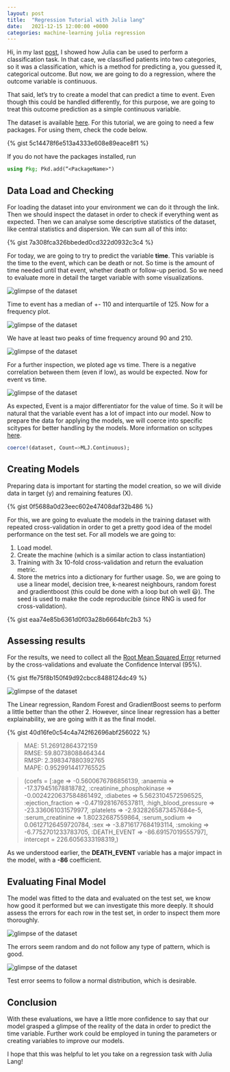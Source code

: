 ```yaml
---
layout: post
title:  "Regression Tutorial with Julia lang"
date:   2021-12-15 12:00:00 +0000
categories: machine-learning julia regression
---
```



Hi, in my last [post](/posts/2020-10-15-Classification-julia.html), I showed how Julia can be used to perform a classification task. In that case, we classified patients into two categories, so it was a classification, which is a method for predicting a, you guessed it, categorical outcome. But now, we are going to do a regression, where the outcome variable is continuous.

That said, let’s try to create a model that can predict a time to event. Even though this could be handled differently, for this purpose, we are going to treat this outcome prediction as a simple continuous variable.

The dataset is available [here](https://archive.ics.uci.edu/ml/machine-learning-databases/00519/heart_failure_clinical_records_dataset.csv). For this tutorial, we are going to need a few packages. For using them, check the code below.

{% gist 5c14478f6e513a4333e608e89eace8f1 %}


If you do not have the packages installed, run

```julia
using Pkg; Pkd.add(“<PackageName>")

```

## Data Load and Checking
For loading the dataset into your environment we can do it through the link.
Then we should inspect the dataset in order to check if everything went as expected. Then we can analyse some descriptive statistics of the dataset, like central statistics and dispersion. We can sum all of this into:

{% gist 7a308fca326bbeded0cd322d0932c3c4 %}

For today, we are going to try to predict the variable **time**. This variable is the time to the event, which can be death or not. So time is the amount of time needed until that event, whether death or follow-up period.
So we need to evaluate more in detail the target variable with some visualizations.

![glimpse of the dataset](/images/julia-2/julia-2-0.png)

Time to event has a median of +- 110 and interquartile of 125. Now for a frequency plot.

![glimpse of the dataset](/images/julia-2/julia-2-1.png)

We have at least two peaks of time frequency around 90 and 210.

![glimpse of the dataset](/images/julia-2/julia-2-2.png)


For a further inspection, we ploted age vs time. There is a negative correlation between them (even if low), as would be expected. Now for event vs time.

![glimpse of the dataset](/images/julia-2/julia-2-3.png)

As expected, Event is a major differentiator for the value of time. So it will be natural that the variable event has a lot of impact into our model. Now to prepare the data for applying the models, we will coerce into specific scitypes for better handling by the models. More information on scitypes [here](https://docs.juliahub.com/MLJScientificTypes/XeLZr/0.2.9/).

```julia
coerce!(dataset, Count=>MLJ.Continuous);
```

## Creating Models
Preparing data is important for starting the model creation, so we will divide data in target (y) and remaining features (X).

{% gist 0f5688a0d23eec602e47408daf32b486 %}

For this, we are going to evaluate the models in the training dataset with repeated cross-validation in order to get a pretty good idea of the model performance on the test set. For all models we are going to:
1. Load model.
2. Create the machine (which is a similar action to class instantiation)
3. Training with 3x 10-fold cross-validation and return the evaluation metric.
4. Store the metrics into a dictionary for further usage.
So, we are going to use a linear model, decision tree, k-nearest neighbours, random forest and gradientboost (this could be done with a loop but oh well 😃). The seed is used to make the code reproducible (since RNG is used for cross-validation).

{% gist eaa74e85b6361d0f03a28b6664bfc2b3 %}

## Assessing results
For the results, we need to collect all the [Root Mean Squared Error](https://en.wikipedia.org/wiki/Root-mean-square_deviation) returned by the cross-validations and evaluate the Confidence Interval (95%).

{% gist ffe75f8b150f49d92cbcc8488124dc49 %}

![glimpse of the dataset](/images/julia-2/julia-2-4.png)

The Linear regression, Random Forest and GradientBoost seems to perform a little better than the other 2. However, since linear regression has a better explainability, we are going with it as the final model.

{% gist 40d16fe0c54c4a742f62696abf256022 %}

>MAE: 51.26912864372159   
RMSE: 59.80738088464344   
RMSP: 2.398347880392765   
MAPE: 0.9529914417765525  

>(coefs = [:age => -0.5600676786856139, :anaemia => -17.379451678818782, :creatinine_phosphokinase => -0.0024220637584861492, :diabetes => 5.5623104572596525, :ejection_fraction => -0.4719281676537811, :high_blood_pressure => -23.336061031579977, :platelets => -2.9328265873457684e-5, :serum_creatinine => 1.80232687559864, :serum_sodium => 0.06127126459720784, :sex => -3.8716177684193114, :smoking => -6.7752701233783705, :DEATH_EVENT => -86.69157019555797],  intercept = 226.6056333198319,)

As we understood earlier, the **DEATH_EVENT** variable has a major impact in the model, with a **-86** coefficient.

## Evaluating Final Model
The model was fitted to the data and evaluated on the test set, we know how good it performed but we can investigate this more deeply. It should assess the errors for each row in the test set, in order to inspect them more thoroughly.

![glimpse of the dataset](/images/julia-2/julia-2-5.png)


The errors seem random and do not follow any type of pattern, which is good.

![glimpse of the dataset](/images/julia-2/julia-2-6.png)

Test error seems to follow a normal distribution, which is desirable.

## Conclusion
With these evaluations, we have a little more confidence to say that our model grasped a glimpse of the reality of the data in order to predict the time variable. Further work could be employed in tuning the parameters or creating variables to improve our models.

I hope that this was helpful to let you take on a regression task with Julia Lang!